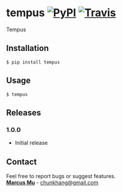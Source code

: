 # tempus [![PyPI](https://img.shields.io/pypi/v/tempus.svg)](https://pypi.python.org/pypi/tempus) [![Travis](https://img.shields.io/travis/chunkhang/tempus.svg)](https://travis-ci.org/chunkhang/tempus)
Tempus

## Installation

```
$ pip install tempus
```

## Usage

```
$ tempus
```

## Releases

### 1.0.0
* Initial release

## Contact

Feel free to report bugs or suggest features. <br/>
**[Marcus Mu](http://marcusmu.me)** - chunkhang@gmail.com
